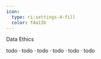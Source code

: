 ```yaml
---
icon:
  type: ri:settings-4-fill
  color: f4a13b
---
```

Data Ethics

todo · todo · todo · todo · todo · todo